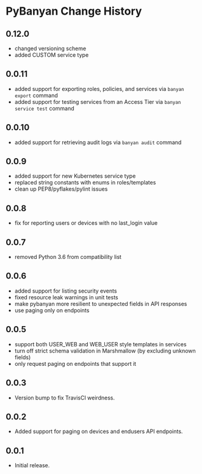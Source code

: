 # PyBanyan Change History

## 0.12.0
 * changed versioning scheme
 * added CUSTOM service type

## 0.0.11
 * added support for exporting roles, policies, and services via `banyan export` command
 * added support for testing services from an Access Tier via `banyan service test` command

## 0.0.10
 * added support for retrieving audit logs via `banyan audit` command

## 0.0.9
 * added support for new Kubernetes service type
 * replaced string constants with enums in roles/templates
 * clean up PEP8/pyflakes/pylint issues

## 0.0.8
 * fix for reporting users or devices with no last_login value

## 0.0.7
 * removed Python 3.6 from compatibility list

## 0.0.6
 * added support for listing security events
 * fixed resource leak warnings in unit tests
 * make pybanyan more resilient to unexpected fields in API responses
 * use paging only on endpoints 
 
## 0.0.5
 * support both USER_WEB and WEB_USER style templates in services
 * turn off strict schema validation in Marshmallow (by excluding unknown fields)
 * only request paging on endpoints that support it

## 0.0.3

 * Version bump to fix TravisCI weirdness.

## 0.0.2

 * Added support for paging on devices and endusers API endpoints.

## 0.0.1

 * Initial release.
